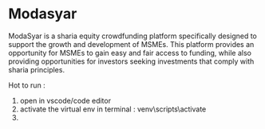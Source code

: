 # Modasyar

ModaSyar is a sharia equity crowdfunding platform specifically designed to support the growth and development of MSMEs. This platform provides an opportunity for MSMEs to gain easy and fair access to funding, while also providing opportunities for investors seeking investments that comply with sharia principles.


Hot to run  : 
1. open in vscode/code editor
2. activate the virtual env in terminal : venv\scripts\activate
3. 
